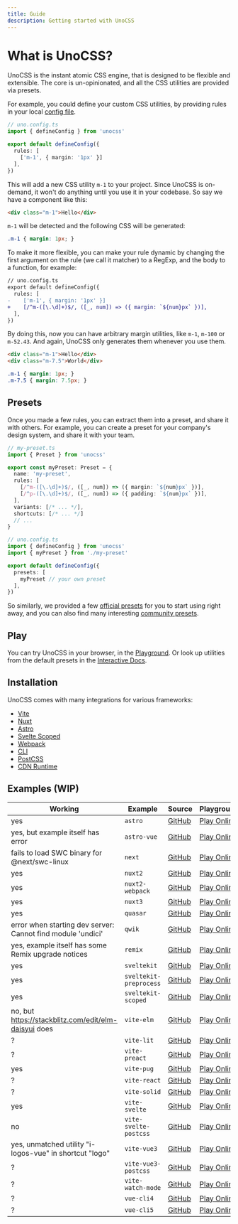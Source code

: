 ```yaml
---
title: Guide
description: Getting started with UnoCSS
---
```


# What is UnoCSS?

UnoCSS is the instant atomic CSS engine, that is designed to be flexible and extensible. The core is un-opinionated, and all the CSS utilities are provided via presets.

For example, you could define your custom CSS utilities, by providing rules in your local [config file](/guide/config-file).

```ts
// uno.config.ts
import { defineConfig } from 'unocss'

export default defineConfig({
  rules: [
    ['m-1', { margin: '1px' }]
  ],
})
```

This will add a new CSS utility `m-1` to your project. Since UnoCSS is on-demand, it won't do anything until you use it in your codebase. So say we have a component like this:

```html
<div class="m-1">Hello</div>
```

`m-1` will be detected and the following CSS will be generated:

```css
.m-1 { margin: 1px; }
```

To make it more flexible, you can make your rule dynamic by changing the first argument on the rule (we call it matcher) to a RegExp, and the body to a function, for example:

```diff
// uno.config.ts
export default defineConfig({
  rules: [
-    ['m-1', { margin: '1px' }]
+    [/^m-([\.\d]+)$/, ([_, num]) => ({ margin: `${num}px` })],
  ],
})
```

By doing this, now you can have arbitrary margin utilities, like `m-1`, `m-100` or `m-52.43`. And again, UnoCSS only generates them whenever you use them.

```html
<div class="m-1">Hello</div>
<div class="m-7.5">World</div>
```

```css
.m-1 { margin: 1px; }
.m-7.5 { margin: 7.5px; }
```

## Presets

Once you made a few rules, you can extract them into a preset, and share it with others. For example, you can create a preset for your company's design system, and share it with your team.

```ts
// my-preset.ts
import { Preset } from 'unocss'

export const myPreset: Preset = {
  name: 'my-preset',
  rules: [
    [/^m-([\.\d]+)$/, ([_, num]) => ({ margin: `${num}px` })],
    [/^p-([\.\d]+)$/, ([_, num]) => ({ padding: `${num}px` })],
  ],
  variants: [/* ... */],
  shortcuts: [/* ... */]
  // ...
}
```

```ts
// uno.config.ts
import { defineConfig } from 'unocss'
import { myPreset } from './my-preset'

export default defineConfig({
  presets: [
    myPreset // your own preset
  ],
})
```

So similarly, we provided a few [official presets](/presets/) for you to start using right away, and you can also find many interesting [community presets](/presets/#community).

## Play

You can try UnoCSS in your browser, in the <a href="/play/" target="_blank">Playground</a>. Or look up utilities from the default presets in the <a href="/interactive/" target="_blank">Interactive Docs</a>.

## Installation

UnoCSS comes with many integrations for various frameworks:

<!-- // TODO: make a grid with icons -->

- [Vite](/integrations/vite)
- [Nuxt](/integrations/nuxt)
- [Astro](/integrations/astro)
- [Svelte Scoped](/integrations/svelte-scoped)
- [Webpack](/integrations/webpack)
- [CLI](/integrations/cli)
- [PostCSS](/integrations/postcss)
- [CDN Runtime](/integrations/runtime)


## Examples (WIP)

| Working | Example | Source | Playground |
|---|---|---|---|
| yes | `astro` | [GitHub](https://github.com/unocss/unocss/tree/main/examples/astro) | [Play Online](https://stackblitz.com/fork/github/unocss/unocss/tree/stackblitz-examples/examples/astro) | x
| yes, but example itself has error | `astro-vue` | [GitHub](https://github.com/unocss/unocss/tree/main/examples/astro-vue) | [Play Online](https://stackblitz.com/fork/github/unocss/unocss/tree/stackblitz-examples/examples/astro-vue) |
| fails to load SWC binary for @next/swc-linux | `next` | [GitHub](https://github.com/unocss/unocss/tree/main/examples/next) | [Play Online](https://stackblitz.com/fork/github/unocss/unocss/tree/stackblitz-examples/examples/next) |
| yes | `nuxt2` | [GitHub](https://github.com/unocss/unocss/tree/main/examples/nuxt2) | [Play Online](https://stackblitz.com/fork/github/unocss/unocss/tree/stackblitz-examples/examples/nuxt2) |
| yes | `nuxt2-webpack` | [GitHub](https://github.com/unocss/unocss/tree/main/examples/nuxt2-webpack) | [Play Online](https://stackblitz.com/fork/github/unocss/unocss/tree/stackblitz-examples/examples/nuxt2-webpack) |
| yes | `nuxt3` | [GitHub](https://github.com/unocss/unocss/tree/main/examples/nuxt3) | [Play Online](https://stackblitz.com/fork/github/unocss/unocss/tree/stackblitz-examples/examples/nuxt3) |
| yes | `quasar` | [GitHub](https://github.com/unocss/unocss/tree/main/examples/quasar) | [Play Online](https://stackblitz.com/fork/github/unocss/unocss/tree/stackblitz-examples/examples/quasar) |
| error when starting dev server: Cannot find module 'undici' | `qwik` | [GitHub](https://github.com/unocss/unocss/tree/main/examples/qwik) | [Play Online](https://stackblitz.com/fork/github/unocss/unocss/tree/stackblitz-examples/examples/qwik) |
| yes, example itself has some Remix upgrade notices | `remix` | [GitHub](https://github.com/unocss/unocss/tree/main/examples/remix) | [Play Online](https://stackblitz.com/fork/github/unocss/unocss/tree/stackblitz-examples/examples/remix) |
| yes | `sveltekit` | [GitHub](https://github.com/unocss/unocss/tree/main/examples/sveltekit) | [Play Online](https://stackblitz.com/fork/github/unocss/unocss/tree/stackblitz-examples/examples/sveltekit) |
| yes | `sveltekit-preprocess` | [GitHub](https://github.com/unocss/unocss/tree/main/examples/sveltekit-preprocess) | [Play Online](https://stackblitz.com/fork/github/unocss/unocss/tree/stackblitz-examples/examples/sveltekit-preprocess) |
| yes | `sveltekit-scoped` | [GitHub](https://github.com/unocss/unocss/tree/main/examples/sveltekit-scoped) | [Play Online](https://stackblitz.com/fork/github/unocss/unocss/tree/stackblitz-examples/examples/sveltekit-scoped) |
| no, but https://stackblitz.com/edit/elm-daisyui does | `vite-elm` | [GitHub](https://github.com/unocss/unocss/tree/main/examples/vite-elm) | [Play Online](https://stackblitz.com/fork/github/unocss/unocss/tree/stackblitz-examples/examples/vite-elm) |
| ? | `vite-lit` | [GitHub](https://github.com/unocss/unocss/tree/main/examples/vite-lit) | [Play Online](https://stackblitz.com/fork/github/unocss/unocss/tree/stackblitz-examples/examples/vite-lit) |
| ? | `vite-preact` | [GitHub](https://github.com/unocss/unocss/tree/main/examples/vite-preact) | [Play Online](https://stackblitz.com/fork/github/unocss/unocss/tree/stackblitz-examples/examples/vite-preact) |
| yes | `vite-pug` | [GitHub](https://github.com/unocss/unocss/tree/main/examples/vite-pug) | [Play Online](https://stackblitz.com/fork/github/unocss/unocss/tree/stackblitz-examples/examples/vite-pug) |
| ? | `vite-react` | [GitHub](https://github.com/unocss/unocss/tree/main/examples/vite-react) | [Play Online](https://stackblitz.com/fork/github/unocss/unocss/tree/stackblitz-examples/examples/vite-react) |
| ? | `vite-solid` | [GitHub](https://github.com/unocss/unocss/tree/main/examples/vite-solid) | [Play Online](https://stackblitz.com/fork/github/unocss/unocss/tree/stackblitz-examples/examples/vite-solid) |
| yes | `vite-svelte` | [GitHub](https://github.com/unocss/unocss/tree/main/examples/vite-svelte) | [Play Online](https://stackblitz.com/fork/github/unocss/unocss/tree/stackblitz-examples/examples/vite-svelte) |
| no | `vite-svelte-postcss` | [GitHub](https://github.com/unocss/unocss/tree/main/examples/vite-svelte-postcss) | [Play Online](https://stackblitz.com/fork/github/unocss/unocss/tree/stackblitz-examples/examples/vite-svelte-postcss) |
| yes, unmatched utility "i-logos-vue" in shortcut "logo" | `vite-vue3` | [GitHub](https://github.com/unocss/unocss/tree/main/examples/vite-vue3) | [Play Online](https://stackblitz.com/fork/github/unocss/unocss/tree/stackblitz-examples/examples/vite-vue3) |
| ? | `vite-vue3-postcss` | [GitHub](https://github.com/unocss/unocss/tree/main/examples/vite-vue3-postcss) | [Play Online](https://stackblitz.com/fork/github/unocss/unocss/tree/stackblitz-examples/examples/vite-vue3-postcss) |
| ? | `vite-watch-mode` | [GitHub](https://github.com/unocss/unocss/tree/main/examples/vite-watch-mode) | [Play Online](https://stackblitz.com/fork/github/unocss/unocss/tree/stackblitz-examples/examples/vite-watch-mode) |
| ? | `vue-cli4` | [GitHub](https://github.com/unocss/unocss/tree/main/examples/vue-cli4) | [Play Online](https://stackblitz.com/fork/github/unocss/unocss/tree/stackblitz-examples/examples/vue-cli4) |
| ? | `vue-cli5` | [GitHub](https://github.com/unocss/unocss/tree/main/examples/vue-cli5) | [Play Online](https://stackblitz.com/fork/github/unocss/unocss/tree/stackblitz-examples/examples/vue-cli5) |